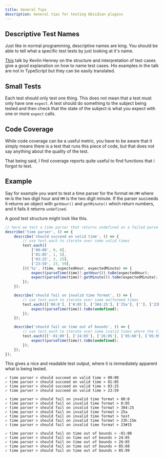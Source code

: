 ```yaml
---
title: General Tips
description: General tips for testing Obsidian plugins
---
```


## Descriptive Test Names

Just like in normal programming, descriptive names are king. You should be able to tell what a specific test tests by just looking at it's name.

[This](https://www.youtube.com/watch?v=MWsk1h8pv2Q) talk by Kevlin Henney on the structure and interpretation of test cases give a good explanation on how to name test cases.
His examples in the talk are not in TypeScript but they can be easily translated.

## Small Tests

Each test should only test one thing. This does not mean that a test must only have one `expect`.
A test should do something to the subject being tested and then check that the state of the subject is what you expect with one or more `expect` calls.

## Code Coverage

While code coverage can be a useful metric, you have to be aware that it simply means there is a test that runs this piece of code, but that does not say anything about the quality of the test.

That being said, I find coverage reports quite useful to find functions that i forgot to test.

## Example

Say for example you want to test a time parser for the format `HH:MM` where `HH` is the two digit hour and `MM` is the two digit minute. 
If the parser succeeds it returns an object with `getHour()` and `getMinute()` which return numbers, and it fails it returns `undefined`.

A good test structure might look like this.

```ts
// here we test a time parser that returns undefined on a failed parse
describe('time parser', () => {
	describe('should succeed on valid time', () => {
		// use test.each to iterate over some valid times
		test.each([
			['00:00', 0, 0],
			['01:05', 1, 5],
			['03:25', 3, 25],
			['23:59', 23, 59],
		])('%s', (time, expectedHour, expectedMinute) => {
			expect(parseTime(time)?.getHour()).toBe(expectedHour);
			expect(parseTime(time)?.getMinute()).toBe(expectedMinute);
		});
	});

	describe('should fail on invalid time format', () => {
		// use test.each to iterate over some malformed times
		test.each([['00:0'], ['0:05'], ['304:25'], ['25a'], [''], ['23h:15m'], ['23#15']])('%s', time => {
			expect(parseTime(time)).toBe(undefined);
		});
	});

	describe('should fail on time out of bounds', () => {
		// use test.each to iterate over some ivalid times where the time is out of bounds
		test.each([['-01:00'], ['24:05'], ['26:05'], ['05:60'], ['05:99']])('%s', time => {
			expect(parseTime(time)).toBe(undefined);
		});
	});
});
```

This gives a nice and readable test output, where it is immediately apparent what is being tested.

```
✓ time parser > should succeed on valid time > 00:00
✓ time parser > should succeed on valid time > 01:05
✓ time parser > should succeed on valid time > 03:25
✓ time parser > should succeed on valid time > 23:59

✓ time parser > should fail on invalid time format > 00:0
✓ time parser > should fail on invalid time format > 0:05
✓ time parser > should fail on invalid time format > 304:25
✓ time parser > should fail on invalid time format > 25a
✓ time parser > should fail on invalid time format > test
✓ time parser > should fail on invalid time format > 23h:15m
✓ time parser > should fail on invalid time format > 23#15

✓ time parser > should fail on time out of bounds > -01:00
✓ time parser > should fail on time out of bounds > 24:05
✓ time parser > should fail on time out of bounds > 26:05
✓ time parser > should fail on time out of bounds > 05:60
✓ time parser > should fail on time out of bounds > 05:99
```
